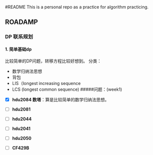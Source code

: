 #README
This is a personal repo as a practice for algorithm practicing.

## ROADAMP
### DP 联系规划
#### 1. 简单基础dp
比较简单的DP问题，转移方程比较好想到。 分类：
* 数学归纳法思想
* 背包
* LIS（longest increasing sequence
* LCS (longest common sequence)
#####问题：(week1)
- [x] **hdu2084 数塔**：算是比较简单的数学归纳法思想。 
- [ ] **hdu2081** 
- [ ] **hdu2044**
- [ ] **hdu2041**
- [ ] **hdu2050**
- [ ] **CF429B**

